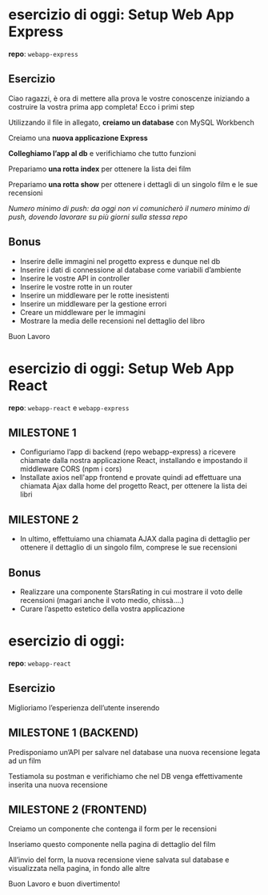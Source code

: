 # esercizio di oggi: Setup Web App Express

**repo**: `webapp-express`

## Esercizio
Ciao ragazzi, è ora di mettere alla prova le vostre conoscenze iniziando a costruire la vostra prima app completa! Ecco i primi step


Utilizzando il file in allegato, **creiamo un database** con MySQL Workbench

Creiamo una **nuova applicazione Express**

**Colleghiamo l’app al db** e verifichiamo che tutto funzioni

Prepariamo **una rotta index** per ottenere la lista dei film

Prepariamo **una rotta show** per ottenere i dettagli di un singolo film e le sue recensioni


*Numero minimo di push: da oggi non vi comunicherò il numero minimo di push, dovendo lavorare su più giorni sulla stessa repo*


## Bonus
- Inserire delle immagini nel progetto express e dunque nel db
- Inserire i dati di connessione al database come variabili d’ambiente
- Inserire le vostre API in controller
- Inserire le vostre rotte in un router
- Inserire un middleware per le rotte inesistenti
- Inserire un middleware per la gestione errori
- Creare un middleware per le immagini
- Mostrare la media delle recensioni nel dettaglio del libro

Buon Lavoro



# esercizio di oggi: Setup Web App React
**repo**: `webapp-react` e `webapp-express`

## MILESTONE 1
- Configuriamo l’app di backend (repo webapp-express) a ricevere chiamate dalla nostra applicazione React, installando e impostando il middleware CORS (npm i cors)
- Installate axios nell'app frontend e provate quindi ad effettuare una chiamata Ajax dalla home del progetto React, per ottenere la lista dei libri

## MILESTONE 2
- In ultimo, effettuiamo una chiamata AJAX dalla pagina di dettaglio per ottenere il dettaglio di un singolo film, comprese le sue recensioni


## Bonus
- Realizzare una componente StarsRating in cui mostrare il voto delle recensioni (magari anche il voto medio, chissà....)
- Curare l’aspetto estetico della vostra applicazione



# esercizio di oggi:
**repo**: `webapp-react`

## Esercizio
Miglioriamo l’esperienza dell’utente inserendo

## MILESTONE 1 (BACKEND)
Predisponiamo un’API per salvare nel database una nuova recensione legata ad un film

Testiamola su postman e verifichiamo che nel DB venga effettivamente inserita una nuova recensione

## MILESTONE 2 (FRONTEND)
Creiamo un componente che contenga il form per le recensioni

Inseriamo questo componente nella pagina di dettaglio del film

All’invio del form, la nuova recensione viene salvata sul database e visualizzata nella pagina, in fondo alle altre


Buon Lavoro e buon divertimento!